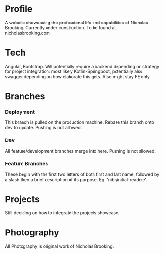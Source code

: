 # Profile
A website showcasing the professional life and capabilities of Nicholas Brooking. Currently under construction. To be found at nicholasbrooking.com

# Tech
Angular, Bootstrap. Will potentially require a backend depending on strategy for project integration: most likely Kotlin-Springboot, potentially also swagger depending on how elaborate this gets. Also might stay FE only.

# Branches
### Deployment
This branch is pulled on the production machine. Rebase this branch onto dev to update. Pushing is not allowed.

### Dev
All feature/development branches merge into here. Pushing is not allowed.

### Feature Branches
These begin with the first two letters of both first and last name, followed by a slash then a brief description of its purpose. Eg. 'nibr/initial-readme'.

# Projects
Still deciding on how to integrate the projects showcase.

# Photography
All Photography is original work of Nicholas Brooking.

